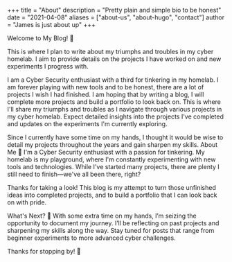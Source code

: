 +++
title = "About"
description = "Pretty plain and simple bio to be honest"
date = "2021-04-08"
aliases = ["about-us", "about-hugo", "contact"]
author = "James is just about  up"
+++

Welcome to My Blog! 🎉

This is where I plan to write about my triumphs and troubles in my cyber homelab. I aim to provide details on the projects I have worked on and new experiments I progress with. 

I am a Cyber Security enthusiast with a third for tinkering in my homelab. I am forever playing with new tools and to be honest, there are a lot of projects I wish I had finished. I am hoping that by writing a blog, I will complete more projects and build a portfolio to look back on. 
This is where I'll share my triumphs and troubles as I navigate through various projects in my cyber homelab. Expect detailed insights into the projects I've completed and updates on the experiments I'm currently exploring.

Since I currently have some time on my hands, I thought it would be wise to detail my projects throughout the years and gain sharpen my skills. 
About Me 👤
I'm a Cyber Security enthusiast with a passion for tinkering. My homelab is my playground, where I'm constantly experimenting with new tools and technologies. While I've started many projects, there are plenty I still need to finish—we've all been there, right?

Thanks for taking a look!
This blog is my attempt to turn those unfinished ideas into completed projects, and to build a portfolio that I can look back on with pride.

What's Next? 🔧
With some extra time on my hands, I’m seizing the opportunity to document my journey. I’ll be reflecting on past projects and sharpening my skills along the way. Stay tuned for posts that range from beginner experiments to more advanced cyber challenges.

Thanks for stopping by! 🙌